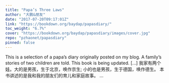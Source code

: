 ```yaml
---
title: "Papa’s Three Laws"
author: "大鹏&朋友"
date: "2017-07-20T09:17:01Z"
link: "https://bookdown.org/baydap/papasdiary/"
toc_weight: "6.7%"
cover: "https://bookdown.org/baydap/papasdiary/images/cover.jpg"
repo: "pzhaonet/papasdiary"
pinned: false
---
```


This is a selection of a papa’s diary originally posted on my blog. A family’s stories of two children are told. This book is being updated. [...] 我家有两个娃。大的是男孩，生于北京，唤作京生; 小的也是男孩，生于德国，唤作德生。 本书讲述的是我和我的朋友们的育儿和家庭故事。 ...
